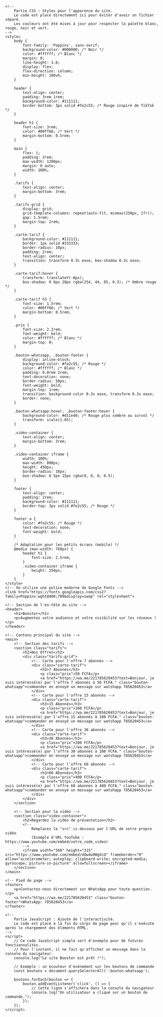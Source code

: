 <!DOCTYPE html>
<html lang="fr">
<head>
    <meta charset="UTF-8">
    <meta name="viewport" content="width=device-width, initial-scale=1.0">
    <title>Booster - Service d'Abonnés</title>

    <!--
        Partie CSS : Styles pour l'apparence du site.
        Le code est placé directement ici pour éviter d'avoir un fichier séparé.
        Les couleurs ont été mises à jour pour respecter la palette blanc, rouge, noir et vert.
    -->
    <style>
        body {
            font-family: 'Poppins', sans-serif;
            background-color: #000000; /* Noir */
            color: #ffffff; /* Blanc */
            margin: 0;
            line-height: 1.6;
            display: flex;
            flex-direction: column;
            min-height: 100vh;
        }

        header {
            text-align: center;
            padding: 3rem 1rem;
            background-color: #111111;
            border-bottom: 3px solid #fe2c55; /* Rouge inspiré de TikTok */
        }

        header h1 {
            font-size: 3rem;
            color: #00ff66; /* Vert */
            margin-bottom: 0.5rem;
        }

        main {
            flex: 1;
            padding: 2rem;
            max-width: 1200px;
            margin: 0 auto;
            width: 100%;
        }

        .tarifs {
            text-align: center;
            margin-bottom: 3rem;
        }

        .tarifs-grid {
            display: grid;
            grid-template-columns: repeat(auto-fit, minmax(250px, 1fr));
            gap: 1.5rem;
            margin-top: 2rem;
        }

        .carte-tarif {
            background-color: #111111;
            border: 1px solid #333333;
            border-radius: 10px;
            padding: 2rem;
            text-align: center;
            transition: transform 0.3s ease, box-shadow 0.3s ease;
        }

        .carte-tarif:hover {
            transform: translateY(-8px);
            box-shadow: 0 8px 20px rgba(254, 44, 85, 0.3); /* Ombre rouge */
        }

        .carte-tarif h3 {
            font-size: 1.5rem;
            color: #00ff66; /* Vert */
            margin-bottom: 0.5rem;
        }

        .prix {
            font-size: 2.2rem;
            font-weight: bold;
            color: #ffffff; /* Blanc */
            margin-top: 0;
        }

        .bouton-whatsapp, .bouton-footer {
            display: inline-block;
            background-color: #fe2c55; /* Rouge */
            color: #ffffff; /* Blanc */
            padding: 0.8rem 2rem;
            text-decoration: none;
            border-radius: 50px;
            font-weight: bold;
            margin-top: 1rem;
            transition: background-color 0.3s ease, transform 0.3s ease;
            border: none;
        }

        .bouton-whatsapp:hover, .bouton-footer:hover {
            background-color: #d11e40; /* Rouge plus sombre au survol */
            transform: scale(1.05);
        }

        .video-container {
            text-align: center;
            margin-bottom: 3rem;
        }

        .video-container iframe {
            width: 100%;
            max-width: 800px;
            height: 450px;
            border-radius: 10px;
            box-shadow: 0 5px 15px rgba(0, 0, 0, 0.5);
        }

        footer {
            text-align: center;
            padding: 2rem;
            background-color: #111111;
            border-top: 3px solid #fe2c55; /* Rouge */
        }

        footer a {
            color: #fe2c55; /* Rouge */
            text-decoration: none;
            font-weight: bold;
        }

        /* Adaptation pour les petits écrans (mobile) */
        @media (max-width: 768px) {
            header h1 {
                font-size: 2.5rem;
            }
            .video-container iframe {
                height: 250px;
            }
        }
    </style>
    <!-- On utilise une police moderne de Google Fonts -->
    <link href="https://fonts.googleapis.com/css2?family=Poppins:wght@400;700&display=swap" rel="stylesheet">
</head>
<body>

    <!-- Section de l'en-tête du site -->
    <header>
        <h1>Booster</h1>
        <p>Augmentez votre audience et votre visibilité sur les réseaux !</p>
    </header>

    <!-- Contenu principal du site -->
    <main>
        <!-- Section des tarifs -->
        <section class="tarifs">
            <h2>Nos Offres</h2>
            <div class="tarifs-grid">
                <!-- Carte pour l'offre 7 abonnés -->
                <div class="carte-tarif">
                    <h3>7 Abonnés</h3>
                    <p class="prix">50 FCFA</p>
                    <a href="https://wa.me/221785620453?text=Bonjour, je suis intéressé(e) par l'offre 7 abonnés à 50 FCFA." class="bouton-whatsapp">commander en envoyé un message sur watshapp 785620453</a>
                </div>
                <!-- Carte pour l'offre 15 abonnés -->
                <div class="carte-tarif">
                    <h3>15 Abonnés</h3>
                    <p class="prix">100 FCFA</p>
                    <a href="https://wa.me/221785620453?text=Bonjour, je suis intéressé(e) par l'offre 15 abonnés à 100 FCFA." class="bouton-whatsapp">commander en envoyé un message sur watshapp 785620453</a>
                </div>
                <!-- Carte pour l'offre 30 abonnés -->
                <div class="carte-tarif">
                    <h3>30 Abonnés</h3>
                    <p class="prix">200 FCFA</p>
                    <a href="https://wa.me/221785620453?text=Bonjour, je suis intéressé(e) par l'offre 30 abonnés à 200 FCFA." class="bouton-whatsapp">commander en envoyé un message sur watshapp 785620453</a>
                </div>
                <!-- Carte pour l'offre 60 abonnés -->
                <div class="carte-tarif">
                    <h3>60 Abonnés</h3>
                    <p class="prix">400 FCFA</p>
                    <a href="https://wa.me/221785620453?text=Bonjour, je suis intéressé(e) par l'offre 60 abonnés à 400 FCFA." class="bouton-whatsapp">commander en envoyé un message sur watshapp 785620453</a>
                </div>
            </div>
        </section>

        <!-- Section pour la vidéo -->
        <section class="video-container">
            <h2>Regardez la vidéo de présentation</h2>
            <!--
                Remplacez le "src" ci-dessous par l'URL de votre propre vidéo
                (Exemple d'URL YouTube : https://www.youtube.com/embed/votre_code_video)
            -->
            <iframe width="560" height="315" src="https://www.youtube.com/embed/dQw4w9WgXcQ" frameborder="0" allow="accelerometer; autoplay; clipboard-write; encrypted-media; gyroscope; picture-in-picture" allowfullscreen></iframe>
        </section>
    </main>

    <!-- Pied de page -->
    <footer>
        <p>Contactez-nous directement sur WhatsApp pour toute question.</p>
        <a href="https://wa.me/221785620453" class="bouton-footer">WhatsApp: 785620453</a>
    </footer>

    <!--
        Partie JavaScript : Ajoute de l'interactivité.
        Le code est placé à la fin du corps de page pour qu'il s'exécute après le chargement des éléments HTML.
    -->
    <script>
        // Ce code JavaScript simple sert d'exemple pour de futures fonctionnalités.
        // Pour l'instant, il ne fait qu'afficher un message dans la console du navigateur.
        console.log("Le site Booster est prêt !");

        // Exemple : un écouteur d'événement sur les boutons de commande
        const boutons = document.querySelectorAll('.bouton-whatsapp');

        boutons.forEach(bouton => {
            bouton.addEventListener('click', () => {
                // Cette ligne s'affichera dans la console du navigateur
                console.log("Un utilisateur a cliqué sur un bouton de commande.");
            });
        });
    </script>

</body>
</html>
